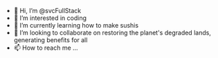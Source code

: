 - 👋 Hi, I’m @svcFullStack
- 👀 I’m interested in coding
- 🌱 I’m currently learning how to make sushis
- 💞️ I’m looking to collaborate on restoring the planet's degraded lands, generating benefits for all
- 📫 How to reach me ...

<!---
svcFullStack/svcFullStack is a ✨ special ✨ repository because its `README.md` (this file) appears on your GitHub profile.
You can click the Preview link to take a look at your changes.
--->
